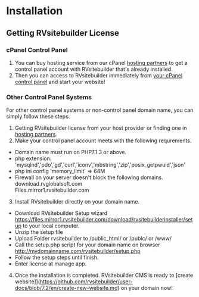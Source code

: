# Installation

## Getting RVsitebuilder License

### cPanel Control Panel
1. You can buy hosting service from our cPanel [hosting partners](https://rvsitebuilder.com/hosting-partner/) to get a control panel account with RVsitebuilder that's already installed.
2. Then you can access to RVsitebuilder immediately from [your cPanel control panel](https://github.com/rvsitebuilder/user-docs/blob/7.2/en/create-new-website.md) and start your website!
 

### Other Control Panel Systems
For other control panel systems or non-control panel domain name, you can simply follow these steps.
1. Getting RVsitebuilder license from your host provider or finding one in [hosting partners](https://rvsitebuilder.com/hosting-partner/).
2. Make your control panel account meets with the following requrements.
- Domain name must run on PHP7.1.3 or above. 
- php extension: 'mysqlnd','pdo','gd','curl','iconv','mbstring','zip','posix_getpwuid','json' 
- php ini config 'memory_limit' => 64M 
- Firewall on your server doesn't block the following domains.  
download.rvglobalsoft.com  
Files.mirror1.rvsitebuilder.com 

3. Install RVsitebuilder directly on your domain name.
- Download RVsitebuilder Setup wizard https://files.mirror1.rvsitebuilder.com/download/rvsitebuilderinstaller/setup to your local computer. 
- Unzip the setup file 
- Upload Folder rvsitebuilder to /public_html/ or /publc/ or /www/ 
- Call the setup.php script for your domain name on browser http://mydomainname.com/rvsitebuilder/setup.php 
- Follow the setup steps until finish. 
- Enter license at manage app.

4. Once the installation is completed.
RVsitebuilder CMS is ready to [create website]](https://github.com/rvsitebuilder/user-docs/blob/7.2/en/create-new-website.md) on your domain now!

 
